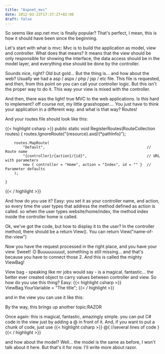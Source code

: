 ```yaml
---
title: "Aspnet_mvc"
date: 2012-03-23T17:37:27+02:00
draft: false
---
```


So seems like asp.net mvc is finally popular?
That's perfect, I mean, this is how it should have been since the beginning.

Let's start with what is mvc:
Mvc is to build the application as model, view and controller.
What does that means?
It means that the view should be only responsible for showing the interface, the data access should be in the model layer, and everything else should be done by the controller.

Sounds nice, right? Old but gold... But the thing is... and how about the web?
 Usually we had a asp / aspx / php / jsp / etc file. This file is requested, and then, from this point on you can call your controller logic.
But this isn't the proper way to do it. This way your view is mixed with the controller.

And then, there was the light! true MVC to the web applications.
Is this hard to implement? off course not, my little grasshopper....
You just have to think your application in a different way. and what is that way?
Routes!

And your routes file should look like this:

{{< highlight csharp >}}
public static void RegisterRoutes(RouteCollection routes)
    {
        routes.IgnoreRoute("{resource}.axd/{*pathInfo}");

        routes.MapRoute(
            "Default",                                              // Route name
            "{controller}/{action}/{id}",                           // URL with parameters
            new { controller = "Home", action = "Index", id = "" }  // Parameter defaults
        );

    }
{{< / highlight >}}

And how do you use it?
 Easy: you set it as your controller name, and action, so every time the user types that address the method defined as action is called.
so when the user types website/home/index, the method index inside the controller home is called.

Ok, we've got the code, but how to display it to the user?
In the controller method, there should be a return View(). You can return View("name-of-the-view")

Now you have the request processed in the right place, and you have your view. Sweet! :D
Buuuuuuuuut, something is still missing... and that's because you have to connect those 2.
And this is called the mighty ViewBag!

View bag - speaking like mr jobs would say - is a magical, fantastic... the better ever created object to carry values between controller and view.
So how do you use this thing?
Easy:
{{< highlight csharp >}}
ViewBag.YourVariable = "The title";
{{< / highlight >}}

and in the view you can use it like this:
<title>@ViewBag.YourVariables</title>

By the way, this brings up another topic:RAZOR

Once again: this is magical, fantastic, amazingly simple. you can put C# code in the view just by adding a @ in front of it.
And, if you want to put a chunk of code, just use
{{< highlight csharp >}}
@{
  //several lines of code
}
{{< / highlight >}}

and how about the model?
Well... the model is the same as before, I won't talk about it here.
But that's it for now.
I'll write more about razor.